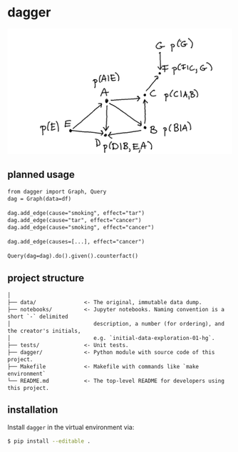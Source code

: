 # dagger

![](images/dag1.png)

## planned usage 

```
from dagger import Graph, Query
dag = Graph(data=df)

dag.add_edge(cause="smoking", effect="tar")
dag.add_edge(cause="tar", effect="cancer")
dag.add_edge(cause="smoking", effect="cancer")

dag.add_edge(causes=[...], effect="cancer")

Query(dag=dag).do().given().counterfact()
```

## project structure 

```
│
├── data/               <- The original, immutable data dump. 
├── notebooks/          <- Jupyter notebooks. Naming convention is a short `-` delimited 
│                          description, a number (for ordering), and the creator's initials,
│                          e.g. `initial-data-exploration-01-hg`.
├── tests/              <- Unit tests.
├── dagger/             <- Python module with source code of this project.
├── Makefile            <- Makefile with commands like `make environment`
└── README.md           <- The top-level README for developers using this project.
```

## installation 

Install `dagger` in the virtual environment via:

```bash
$ pip install --editable .
```
